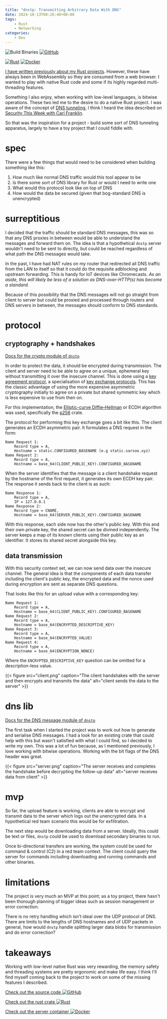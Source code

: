 ```yaml
---
title: "dnstp: Transmitting Arbitrary Data With DNS"
date: 2024-10-13T08:26:40+00:00
tags:
    - Rust
    - Networking
categories:
    - Dev
---
```


![Build Binaries](https://github.com/Sarsoo/dnstp/actions/workflows/build.yml/badge.svg)
[![GitHub](https://img.shields.io/badge/github-%23121011.svg?style=for-the-badge&logo=github&logoColor=white)](https://github.com/Sarsoo/dnstp)

[![Rust](https://img.shields.io/badge/rust-%23000000.svg?style=for-the-badge&logo=rust&logoColor=white)](https://git.sarsoo.xyz/sarsoo/-/packages/cargo/dnstplib)
[![Docker](https://img.shields.io/badge/docker-%230db7ed.svg?style=for-the-badge&logo=docker&logoColor=white)](https://git.sarsoo.xyz/sarsoo/-/packages/container/dnstp)

[I have written previously about my Rust projects](/tags/rust). However, these have always been in WebAssembly so they are consumed from a web browser. I wanted to play with native Rust code and some if its highly regarded multi-threading features.

Something I also enjoy, when working with low-level languages, is bitwise operations. These two led me to the desire to do a native Rust project. I was aware of the concept of [DNS tunneling](https://www.zenarmor.com/docs/network-security-tutorials/what-is-dns-tunneling#what-are-the-dns-tunneling-techniques), I think I heard the idea described on [Security This Week with Carl Franklin](https://securitythisweek.com/). 

So that was the inspiration for a project - build some sort of DNS tunneling apparatus, largely to have a toy project that I could fiddle with.

# spec

There were a few things that would need to be considered when building something like this:

1. How much like normal DNS traffic would this tool appear to be
2. Is there some sort of DNS library for Rust or would I need to write one
3. What would this protocol look like on top of DNS
4. How would the data be secured (given that bog-standard DNS is unencrypted)

# surreptitious

I decided that the traffic should be standard DNS messages, this was so that any DNS proxies in between would be able to understand the messages and forward them on. The idea is that a hypothetical `dnstp` server wouldn't need to be sent to directly, but could be reached regardless of what path the DNS messages would take. 

In the past, I have had NAT rules on my router that redirected all DNS traffic from the LAN to itself so that it could do the requisite adblocking and upstream forwarding. This is handy for IoT devices like Chromecasts. _As an aside, this will likely be less of a solution as DNS-over-HTTP(s) has become a standard_.

Because of this possibility that the DNS messages will not go straight from client to server but could be proxied and processed through routers and DNS servers in between, the messages should conform to DNS standards.

# protocol

## cryptography + handshakes

[Docs for the crypto module of `dnstp`](https://sarsoo.github.io/dnstp/dnstplib/crypto/index.html)

In order to protect the data, it should be encrypted during transmission. The client and server need to be able to agree on a unique, ephemeral key without transmitting it over the insecure channel. This is done using a [key agreement protocol](https://en.wikipedia.org/wiki/Key-agreement_protocol), a specialisation of [key exchange protocols](https://en.wikipedia.org/wiki/Key_exchange). This has the classic advantage of using the more expensive asymmetric cryptography initially to agree on a private but shared symmetric key which is less expensive to use from then on.

For this implementation, the [Elliptic-curve Diffie–Hellman](https://en.wikipedia.org/wiki/Elliptic-curve_Diffie%E2%80%93Hellman) or ECDH algorithm was used, specifically the [p256](https://docs.rs/p256/latest/p256/) crate.

The protocol for performing this key exchange goes a bit like this. The client generates an ECDH asymmetric pair. It formulates a DNS request in the form:

```
Name Request 1: 
    Record type = A, 
    Hostname = static.CONFIGURED_BASENAME (e.g static.sarsoo.xyz)
Name Request 2: 
    Record type = A, 
    Hostname = base_64(CLIENT_PUBLIC_KEY).CONFIGURED_BASENAME
```

When the server identifies that the message is a client handshake request by the hostname of the first request, it generates its own ECDH key pair. The response it sends back to the client is as such:

```
Name Response 1: 
    Record type = A, 
    IP = 127.0.0.1
Name Response 2: 
    Record type = CNAME, 
    Hostname = base_64(SERVER_PUBLIC_KEY).CONFIGURED_BASENAME
```

With this response, each side now has the other's public key. With this and their own private key, the shared secret can be divined independently. The server keeps a map of its known clients using their public key as an identifier. It stores its shared secret alongside this key.

## data transmission

With this security context set, we can now send data over the insecure channel. The general idea is that the components of each data transfer including the client's public key, the encrypted data and the nonce used during encryption are sent as separate DNS questions.

That looks like this for an upload value with a corresponding key:

```
Name Request 1: 
    Record type = A, 
    Hostname = base_64(CLIENT_PUBLIC_KEY).CONFIGURED_BASENAME
Name Request 2: 
    Record type = A, 
    Hostname = base_64(ENCRYPTED_DESCRIPTIVE_KEY)
Name Request 3: 
    Record type = A, 
    Hostname = base_64(ENCRYPTED_VALUE)
Name Request 4: 
    Record type = A, 
    Hostname = base_64(ENCRYPTION_NONCE)
```

Where the `ENCRYPTED_DESCRIPTIVE_KEY` question can be omitted for a description-less value.

{{< figure src="client.png" caption="The client handshakes with the server and then encrypts and transmits the data" alt="client sends the data to the server" >}}

# dns lib 

[Docs for the DNS message module of `dnstp`](https://sarsoo.github.io/dnstp/dnstplib/message/index.html)

The first task when I started the project was to work out how to generate and serialise DNS messages. I had a look for an existing crate that could help with this but wasn't satisfied with what I could find, so I decided to write my own. This was a lot of fun because, as I mentioned previously, I love working with bitwise operations. Working with the bit flags of the DNS header was great.

{{< figure src="server.png" caption="The server receives and completes the handshake before decrypting the follow-up data" alt="server receives data from client" >}}

# mvp

So far, the upload feature is working, clients are able to encrypt and transmit data to the server which logs out the unencrypted data. In a hypothetical red team scenario this would be for exfiltration. 

The next step would be downloading data from a server. Ideally, this could be text or files, `dnstp` could be used to download secondary binaries to run.

Once bi-directional transfers are working, the system could be used for command & control (C2) in a red team context. The client could query the server for commands including downloading and running commands and other binaries.

# limitations

The project is very much an MVP at this point; as a toy project, there hasn't been thorough planning of bigger ideas such as session management or error correction.

There is no retry handling which isn't ideal over the UDP protocol of DNS. There are limits to the lengths of DNS hostnames and of UDP packets in general, how would `dnstp` handle splitting larger data blobs for transmission and do error correction?

# takeaways

Working with low-level native Rust was very rewarding, the memory safety and threading systems are pretty ergonomic and make life easy. I think I'll find myself coming back to the project to work on some of the missing features I described.

[Check out the source code ![GitHub](https://img.shields.io/badge/github-%23121011.svg?style=for-the-badge&logo=github&logoColor=white)](https://github.com/Sarsoo/dnstp)

[Check out the rust crate ![Rust](https://img.shields.io/badge/rust-%23000000.svg?style=for-the-badge&logo=rust&logoColor=white)](https://git.sarsoo.xyz/sarsoo/-/packages/cargo/dnstplib)

[Check out the server container ![Docker](https://img.shields.io/badge/docker-%230db7ed.svg?style=for-the-badge&logo=docker&logoColor=white)](https://git.sarsoo.xyz/sarsoo/-/packages/container/dnstp)